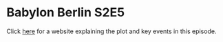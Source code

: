 # Babylon Berlin S2E5
Click [here](hanwzhang.github.io/Index.html) for a website explaining the plot and key events in this episode.
